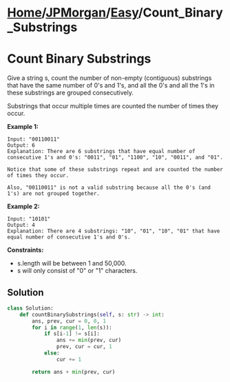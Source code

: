 # [Home](./../..)/[JPMorgan](./..)/[Easy](./)/Count_Binary_Substrings
<h1>Count Binary Substrings</h1>

<p>
Give a string s, count the number of non-empty (contiguous) substrings that have the same number of 0's and 1's, and all the 0's and all the 1's in these substrings are grouped consecutively.

Substrings that occur multiple times are counted the number of times they occur.

</p>

<b>Example 1:</b>

    Input: "00110011"
    Output: 6
    Explanation: There are 6 substrings that have equal number of consecutive 1's and 0's: "0011", "01", "1100", "10", "0011", and "01".

    Notice that some of these substrings repeat and are counted the number of times they occur.

    Also, "00110011" is not a valid substring because all the 0's (and 1's) are not grouped together.
    
<b>Example 2:</b>

    Input: "10101"
    Output: 4
    Explanation: There are 4 substrings: "10", "01", "10", "01" that have equal number of consecutive 1's and 0's.

<b>Constraints:</b>

- s.length will be between 1 and 50,000.
- s will only consist of "0" or "1" characters.

<h2>Solution</h2>

```python
class Solution:
    def countBinarySubstrings(self, s: str) -> int:
        ans, prev, cur = 0, 0, 1
        for i in range(1, len(s)):
            if s[i-1] != s[i]:
                ans += min(prev, cur)
                prev, cur = cur, 1
            else:
                cur += 1

        return ans + min(prev, cur)
```
